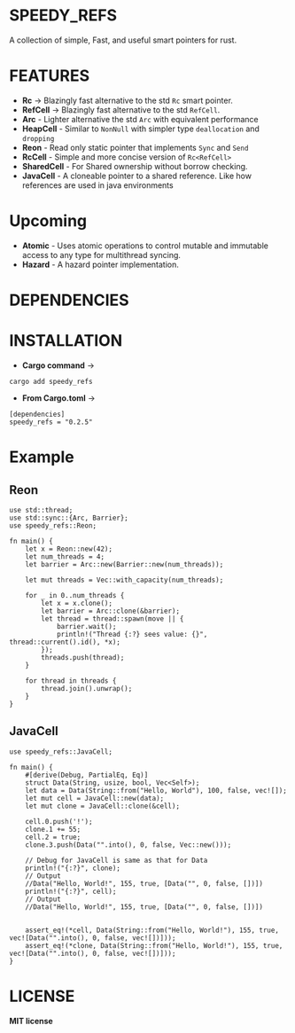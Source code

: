# SPEEDY_REFS

A collection of simple, Fast, and useful smart pointers for rust.

# FEATURES

- **Rc** -> Blazingly fast alternative to the std `Rc` smart pointer.
- **RefCell** -> Blazingly fast alternative to the std `RefCell`.
- **Arc** - Lighter alternative the std `Arc` with equivalent performance
- **HeapCell** - Similar to `NonNull` with simpler type `deallocation` and `dropping`
- **Reon** - Read only static pointer that implements `Sync` and `Send`
- **RcCell** - Simple and more concise version of `Rc<RefCell>`
- **SharedCell** - For Shared ownership without borrow checking.
- **JavaCell** - A cloneable pointer to a shared reference. Like how references are used in java environments

# Upcoming

- **Atomic** - Uses atomic operations to control mutable and immutable access to any type for multithread syncing.
- **Hazard** - A hazard pointer implementation.

# DEPENDENCIES

# INSTALLATION

- **Cargo command** ->

```
cargo add speedy_refs
```

- **From Cargo.toml** ->

```
[dependencies]
speedy_refs = "0.2.5"
```

# Example

## Reon

```
use std::thread;
use std::sync::{Arc, Barrier};
use speedy_refs::Reon;

fn main() {
    let x = Reon::new(42);
    let num_threads = 4;
    let barrier = Arc::new(Barrier::new(num_threads));

    let mut threads = Vec::with_capacity(num_threads);

    for _ in 0..num_threads {
        let x = x.clone();
        let barrier = Arc::clone(&barrier);
        let thread = thread::spawn(move || {
            barrier.wait();
            println!("Thread {:?} sees value: {}", thread::current().id(), *x);
        });
        threads.push(thread);
    }

    for thread in threads {
        thread.join().unwrap();
    }
}

```

## JavaCell

```
use speedy_refs::JavaCell;

fn main() {
    #[derive(Debug, PartialEq, Eq)]
    struct Data(String, usize, bool, Vec<Self>);
    let data = Data(String::from("Hello, World"), 100, false, vec![]);
    let mut cell = JavaCell::new(data);
    let mut clone = JavaCell::clone(&cell);

    cell.0.push('!');
    clone.1 += 55;
    cell.2 = true;
    clone.3.push(Data("".into(), 0, false, Vec::new()));

    // Debug for JavaCell is same as that for Data
    println!("{:?}", clone);
    // Output
    //Data("Hello, World!", 155, true, [Data("", 0, false, [])])
    println!("{:?}", cell);
    // Output
    //Data("Hello, World!", 155, true, [Data("", 0, false, [])])


    assert_eq!(*cell, Data(String::from("Hello, World!"), 155, true, vec![Data("".into(), 0, false, vec![])]));
    assert_eq!(*clone, Data(String::from("Hello, World!"), 155, true, vec![Data("".into(), 0, false, vec![])]));
}
```

# LICENSE

**MIT license**
